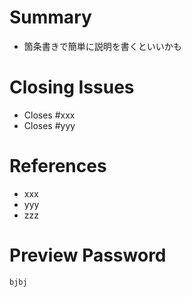 # Summary

* 箇条書きで簡単に説明を書くといいかも

# Closing Issues

* Closes #xxx
* Closes #yyy

# References

- xxx
- yyy
- zzz

# Preview Password

`bjbj`
